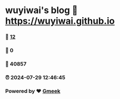# wuyiwai's blog :link: https://wuyiwai.github.io 
### :page_facing_up: [12](https://wuyiwai.github.io/tag.html) 
### :speech_balloon: 0 
### :hibiscus: 40857 
### :alarm_clock: 2024-07-29 12:46:45 
### Powered by :heart: [Gmeek](https://github.com/Meekdai/Gmeek)
